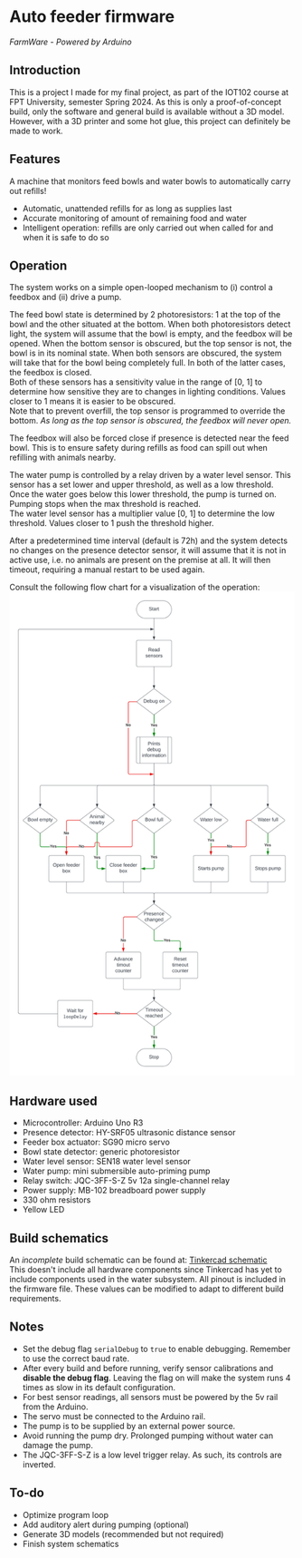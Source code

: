 # Auto feeder firmware
*FarmWare - Powered by Arduino*

## Introduction
This is a project I made for my final project, as part of the IOT102 course at FPT University, semester Spring 2024.
As this is only a proof-of-concept build, only the software and general build is available without a 3D model.
However, with a 3D printer and some hot glue, this project can definitely be made to work.

## Features
A machine that monitors feed bowls and water bowls to automatically carry out refills!
- Automatic, unattended refills for as long as supplies last
- Accurate monitoring of amount of remaining food and water
- Intelligent operation: refills are only carried out when called for and when it is safe to do so

## Operation
The system works on a simple open-looped mechanism to (i) control a feedbox and (ii) drive a pump.<br>

The feed bowl state is determined by 2 photoresistors: 1 at the top of the bowl and the other situated at the bottom. When both photoresistors detect light, the system will assume that the bowl is empty, and the feedbox will be opened. When the bottom sensor is obscured, but the top sensor is not, the bowl is in its nominal state. When both sensors are obscured, the system will take that for the bowl being completely full. In both of the latter cases, the feedbox is closed.<br>
Both of these sensors has a sensitivity value in the range of [0, 1] to determine how sensitive they are to changes in lighting conditions. Values closer to 1 means it is easier to be obscured.<br>
Note that to prevent overfill, the top sensor is programmed to override the bottom. *As long as the top sensor is obscured, the feedbox will never open.*<br>

The feedbox will also be forced close if presence is detected near the feed bowl. This is to ensure safety during refills as food can spill out when refilling with animals nearby.<br>

The water pump is controlled by a relay driven by a water level sensor. This sensor has a set lower and upper threshold, as well as a low threshold. Once the water goes below this lower threshold, the pump is turned on. Pumping stops when the max threshold is reached.<br>
The water level sensor has a multiplier value [0, 1] to determine the low threshold. Values closer to 1 push the threshold higher.<br>

After a predetermined time interval (default is 72h) and the system detects no changes on the presence detector sensor, it will assume that it is not in active use, i.e. no animals are present on the premise at all. It will then timeout, requiring a manual restart to be used again.

Consult the following flow chart for a visualization of the operation:
![Program flow chart](program_flow.png?raw=true)

## Hardware used
- Microcontroller: Arduino Uno R3
- Presence detector: HY-SRF05 ultrasonic distance sensor
- Feeder box actuator: SG90 micro servo
- Bowl state detector: generic photoresistor
- Water level sensor: SEN18 water level sensor
- Water pump: mini submersible auto-priming pump
- Relay switch: JQC-3FF-S-Z 5v 12a single-channel relay
- Power supply: MB-102 breadboard power supply
- 330 ohm resistors
- Yellow LED

## Build schematics
An *incomplete* build schematic can be found at: [Tinkercad schematic](https://www.tinkercad.com/things/fEtl90w5uD5-project-auto-feeder/editel?returnTo=/dashboard?collection=designs&sharecode=Eop9zU_BRC4AbcI0ykFd5Q39rgGpT1Hto60VDNmFsO0)<br>
This doesn't include all hardware components since Tinkercad has yet to include components used in the water subsystem.
All pinout is included in the firmware file. These values can be modified to adapt to different build requirements.

## Notes
- Set the debug flag `serialDebug` to `true` to enable debugging. Remember to use the correct baud rate.
- After every build and before running, verify sensor calibrations and **disable the debug flag**. Leaving the flag on will make the system runs 4 times as slow in its default configuration.
- For best sensor readings, all sensors must be powered by the 5v rail from the Arduino.
- The servo must be connected to the Arduino rail.
- The pump is to be supplied by an external power source.
- Avoid running the pump dry. Prolonged pumping without water can damage the pump.
- The JQC-3FF-S-Z is a low level trigger relay. As such, its controls are inverted.

## To-do
- Optimize program loop
- Add auditory alert during pumping (optional)
- Generate 3D models (recommended but not required)
- Finish system schematics
